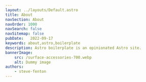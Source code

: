```yaml
---
layout: ../layouts/Default.astro
title: About
navSection: About
navOrder: 1000
navSearch: false
navSitemap: false
pubDate:   2022-09-17
keywords: about,astro,boilerplate
description: Astro boilerplate is an opinionated Astro site.
bannerImage:
    src: /surface-accessories-700.webp
    alt: Dummy image
authors:
    - steve-fenton
---
```

